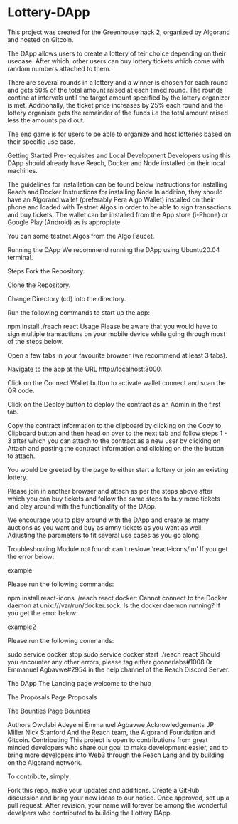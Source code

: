 # Lottery-DApp
This project was created for the Greenhouse hack 2, organized by Algorand and hosted on Gitcoin.

The DApp allows users to create a lottery of teir choice depending on their usecase. After which, other users can buy lottery tickets which come with random numbers attached to them. 

There are several rounds in a lottery and a winner is chosen for each round and gets 50% of the total amount raised at each timed round. The rounds contine at intervals until the target amount specified by the lottery organizer is met. Additionally, the ticket price increases by 25% each round and the lottery organiser gets the remainder of the funds i.e the total amount raised less the amounts paid out.

The end game is for users to be able to organize and host lotteries based on their specific use case.

Getting Started
Pre-requisites and Local Development
Developers using this DApp should already have Reach, Docker and Node installed on their local machines.

The guidelines for installation can be found below
Instructions for installing Reach and Docker
Instructions for installing Node
In addition, they should have an Algorand wallet (preferably Pera Algo Wallet) installed on their phone and loaded with Testnet Algos in order to be able to sign transactions and buy tickets. The wallet can be installed from the App store (i-Phone) or Google Play (Android) as is appropiate.

You can some testnet Algos from the Algo Faucet.

Running the DApp
We recommend running the DApp using Ubuntu20.04 terminal.

Steps
Fork the Repository.

Clone the Repository.

Change Directory (cd) into the directory.

Run the following commands to start up the app:

npm install
./reach react
Usage
Please be aware that you would have to sign multiple transactions on your mobile device while going through most of the steps below.

Open a few tabs in your favourite browser (we recommend at least 3 tabs).

Navigate to the app at the URL http://localhost:3000.

Click on the Connect Wallet button to activate wallet connect and scan the QR code.

Click on the Deploy button to deploy the contract as an Admin in the first tab.

Copy the contract information to the clipboard by clicking on the Copy to Clipboard button and then head on over to the next tab and follow steps 1 - 3 after which you can attach to the contract as a new user by clicking on Attach and pasting the contract information and clicking on the the button to attach.

You would be greeted by the page to either start a lottery or join an existing lottery.

Please join in another browser and attach as per the steps above after which you can buy tickets and follow the same steps to buy more tickets and play around with the functionality of the DApp.


We encourage you to play around with the DApp and create as many auctions as you want and buy as amny tickets as you want as well. Adjusting the parameters to fit several use cases as you go along.

Troubleshooting
Module not found: can't reslove 'react-icons/im'
If you get the error below:

example

Please run the following commands:

npm install react-icons
./reach react
docker: Cannot connect to the Docker daemon at unix:///var/run/docker.sock. Is the docker daemon running?
If you get the error below:

example2

Please run the following commands:

sudo service docker stop
sudo service docker start
./reach react
Should you encounter any other errors, please tag either goonerlabs#1008 0r Emmanuel Agbavwe#2954 in the help channel of the Reach Discord Server.

The DApp
The Landing page
welcome to the hub

The Proposals Page
Proposals

The Bounties Page
Bounties

Authors
Owolabi Adeyemi
Emmanuel Agbavwe
Acknowledgements
JP Miller
Nick Stanford
And the Reach team, the Algorand Foundation and Gitcoin.
Contributing
This project is open to contributions from great minded developers who share our goal to make development easier, and to bring more developers into Web3 through the Reach Lang and by building on the Algorand network.

To contribute, simply:

Fork this repo, make your updates and additions.
Create a GitHub discussion and bring your new ideas to our notice.
Once approved, set up a pull request.
After revision, your name will forever be among the wonderful develpers who contributed to building the Lottery DApp.

